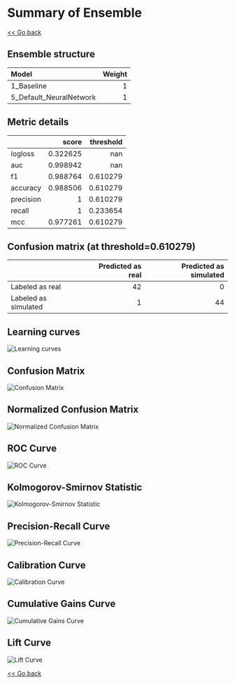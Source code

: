 # Summary of Ensemble

[<< Go back](../README.md)


## Ensemble structure
| Model                   |   Weight |
|:------------------------|---------:|
| 1_Baseline              |        1 |
| 5_Default_NeuralNetwork |        1 |

## Metric details
|           |    score |   threshold |
|:----------|---------:|------------:|
| logloss   | 0.322625 |  nan        |
| auc       | 0.998942 |  nan        |
| f1        | 0.988764 |    0.610279 |
| accuracy  | 0.988506 |    0.610279 |
| precision | 1        |    0.610279 |
| recall    | 1        |    0.233654 |
| mcc       | 0.977261 |    0.610279 |


## Confusion matrix (at threshold=0.610279)
|                      |   Predicted as real |   Predicted as simulated |
|:---------------------|--------------------:|-------------------------:|
| Labeled as real      |                  42 |                        0 |
| Labeled as simulated |                   1 |                       44 |

## Learning curves
![Learning curves](learning_curves.png)
## Confusion Matrix

![Confusion Matrix](confusion_matrix.png)


## Normalized Confusion Matrix

![Normalized Confusion Matrix](confusion_matrix_normalized.png)


## ROC Curve

![ROC Curve](roc_curve.png)


## Kolmogorov-Smirnov Statistic

![Kolmogorov-Smirnov Statistic](ks_statistic.png)


## Precision-Recall Curve

![Precision-Recall Curve](precision_recall_curve.png)


## Calibration Curve

![Calibration Curve](calibration_curve_curve.png)


## Cumulative Gains Curve

![Cumulative Gains Curve](cumulative_gains_curve.png)


## Lift Curve

![Lift Curve](lift_curve.png)



[<< Go back](../README.md)

